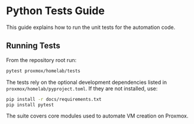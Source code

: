 # Python Tests Guide

This guide explains how to run the unit tests for the automation code.

## Running Tests

From the repository root run:

```bash
pytest proxmox/homelab/tests
```

The tests rely on the optional development dependencies listed in
`proxmox/homelab/pyproject.toml`. If they are not installed, use:

```bash
pip install -r docs/requirements.txt
pip install pytest
```

The suite covers core modules used to automate VM creation on Proxmox.
